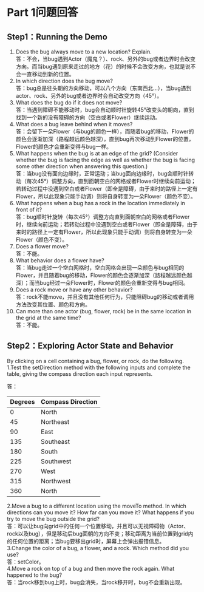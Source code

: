 # Part 1问题回答  
## Step1：Running the Demo
1. Does the bug always move to a new location? Explain.  
答：不会，当bug遇到Actor（魔鬼？）、rock、另外的bug或者边界时会改变方向。而当bug遇到原来走过的地方（花）的时候不会改变方向，也就是说不会一直移动到新的位置。  
2. In which direction does the bug move?  
答：bug总是往头朝的方向移动，可以八个方向（东南西北...），当bug遇到actor、rock、另外的bug或者边界时会自动改变方向（45°）。  
3. What does the bug do if it does not move?  
答：当遇到障碍不能移动时，bug会自动顺时针旋转45°改变头的朝向，直到找到一个新的没有障碍的方向（空白或者Flower）继续运动。  
4. What does a bug leave behind when it moves?  
答：会留下一朵Flower（与bug的颜色一样），而随着bug的移动，Flower的颜色会逐渐加深（路程越远颜色越深），直到bug再次移动到Flower的位置，Flower的颜色才会重新变得与bug一样。  
5. What happens when the bug is at an edge of the grid? (Consider whether the bug is facing the edge as well as whether the bug is facing some other direction when answering this question.)  
答：当bug没有面向边缘时，正常运动；当bug面向边缘时，bug会顺时针转动（每次45°）调整方向，直到面朝空白的网格或者Flower时继续向前运动；若转动过程中没遇到空白或者Flower（即全是障碍，由于来时的路径上一定有Flower，所以此现象只能手动调）则将自身转变为一朵Flower（颜色不变）。  
6. What happens when a bug has a rock in the location immediately in front of it?  
答：bug顺时针旋转（每次45°）调整方向直到面朝空白的网格或者Flower时，继续向前运动；若转动过程中没遇到空白或者Flower（即全是障碍，由于来时的路径上一定有Flower，所以此现象只能手动调）则将自身转变为一朵Flower（颜色不变）。  
7. Does a flower move?  
答：不能。  
8. What behavior does a flower have?  
答：当bug走过一个空白网格时，空白网格会出现一朵颜色与bug相同的Flower，并且随着bug的移动，Flower的颜色会逐渐加深（路程越远颜色越深）；而当bug经过一朵Flower时，Flower的颜色会重新变得与bug相同。  
9. Does a rock move or have any other behavior?  
答：rock不能move，并且没有其他任何行为，只能阻碍bug的移动或者调用方法改变其位置、颜色和方向。  
10. Can more than one actor (bug, flower, rock) be in the same location in the grid at the same time?  
答：不能。
  
## Step2：Exploring Actor State and Behavior  
By clicking on a cell containing a bug, flower, or rock, do the following.
1.Test the setDirection method with the following inputs and complete the table, giving the compass direction each input represents.  

答：

|  Degrees    | Compass Direction    |
|  ----      | ----      |
| 0  | North |
| 45  | Northeast |
| 90  | East |
| 135  | Southeast |
| 180  | South |
| 225  | Southwest |
| 270  | West |
| 315  | Northwest |
| 360  | North |
 
2.Move a bug to a different location using the moveTo method. In which directions can you move it? How far can you move it? What happens if you try to move the bug outside the grid?  
答：可以让bug向grid中的任何一个位置移动，并且可以无视障碍物（Actor、rock以及bug），但是移动后bug面朝的方向不变；移动距离为当前位置到grid内的任何位置的距离；当bug要移出grid时，屏幕上会弹出报错信息。    
3.Change the color of a bug, a flower, and a rock. Which method did you use?  
答：setColor。  
4.Move a rock on top of a bug and then move the rock again. What happened to the bug?  
答：当rock移到bug上时，bug会消失，当rock移开时，bug不会重新出现。  